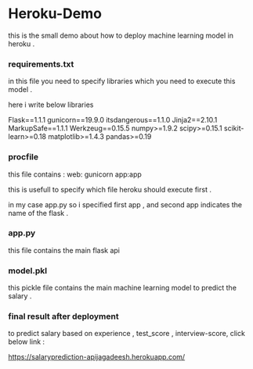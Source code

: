 # Heroku-Demo


this is the small demo about how to deploy machine learning model in heroku .



<h3> requirements.txt </h3>

in this file you need to specify libraries  which you need to execute this model .

here i write below libraries 

Flask==1.1.1
gunicorn==19.9.0
itsdangerous==1.1.0
Jinja2==2.10.1
MarkupSafe==1.1.1
Werkzeug==0.15.5
numpy>=1.9.2
scipy>=0.15.1
scikit-learn>=0.18
matplotlib>=1.4.3
pandas>=0.19


<h3> procfile </h3>

this file contains  :  web: gunicorn app:app


this is usefull to specify which file heroku should execute first . 

in my case app.py so i specified first app , and second app indicates the name of the flask .


<h3> app.py</h3>

this file contains the main flask api

<h3> model.pkl</h3>

this pickle file contains the main machine learning model to predict the salary .

<h3> final result after deployment </h3>


to predict salary based on experience , test_score , interview-score, click below link :

https://salaryprediction-apijagadeesh.herokuapp.com/
